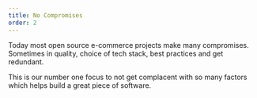```yaml
---
title: No Compromises
order: 2
---
```


Today most open source e-commerce projects make many compromises. Sometimes in quality, choice of tech stack, best practices and get redundant.

This is our number one focus to not get complacent with so many factors which helps build a great piece of software.